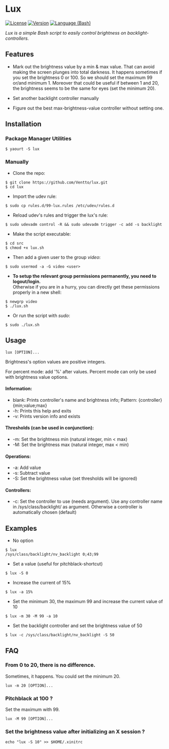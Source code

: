Lux
===

[![License](https://img.shields.io/badge/license-GPLv3-blue.svg?style=flat)](https://github.com/Ventto/lux/blob/master/LICENSE)
[![Version](https://img.shields.io/badge/version-v1.0-blue.svg?style=flat)](https://github.com/Ventto/lux/releases)
[![Language (Bash)](https://img.shields.io/badge/powered_by-Bash-brightgreen.svg)](https://www.gnu.org/software/bash/)

*Lux is a simple Bash script to easily control brightness on backlight-controllers.*

## Features

*  Mark out the brightness value by a min & max value. That can avoid making the screen plunges into total darkness. It happens sometimes if you set the brightness 0 or 100. So we should set the maximum 99 or/and minimum 1. Moreover that could be useful if between 1 and 20, the brightness seems to be the same for eyes (set the minimum 20).

* Set another backlight controller manually

* Figure out the best max-brightness-value controller without setting one.

## Installation

### Package Manager Utilities

```
$ yaourt -S lux
```

### Manually

* Clone the repo:

```
$ git clone https://github.com/Ventto/lux.git
$ cd lux
```

* Import the udev rule:

```
$ sudo cp rules.d/99-lux.rules /etc/udev/rules.d
```

* Reload udev's rules and trigger the lux's rule:

```
$ sudo udevadm control -R && sudo udevadm trigger -c add -s backlight
```

* Make the script executable:

```
$ cd src
$ chmod +x lux.sh
```

* Then add a given user to the group *video*:

```
$ sudo usermod -a -G video <user>
```

* **To setup the relevant group permissions permanently, you need to logout/login.**<br />
  Otherwise if you are in a hurry, you can directly get these permissions properly in a new shell:

```
$ newgrp video
$ ./lux.sh
```

* Or run the script with *sudo*:

```
$ sudo ./lux.sh
```

## Usage

```
lux [OPTION]...
```

Brightness's option values are positive integers.

For percent mode: add '%' after values. Percent mode can only be used with
brightness value options.

#### Information:

* blank: Prints controller's name and brightness info;
  Pattern: {controller} {min;value;max}
* -h: Prints this help and exits
* -v: Prints version info and exists

#### Thresholds (can be used in conjunction):

* -m: Set the brightness min (natural integer, min < max)
* -M: Set the brightness max (natural integer, max < min)

#### Operations:

* -a: Add value
* -s: Subtract value
* -S: Set the brightness value (set thresholds will be ignored)

#### Controllers:
* -c: Set the controller to use (needs argument). Use any controller name in /sys/class/backlight/ as argument. Otherwise a controller is automatically chosen (default)


## Examples

* No option
```
$ lux
/sys/class/backlight/nv_backlight 0;43;99
```

* Set a value (useful for pitchblack-shortcut)
```
$ lux -S 0
```

* Increase the current of 15%
```
$ lux -a 15%
```

* Set the minimum 30, the maximum 99 and increase the current value of 10

```
$ lux -m 30 -M 99 -a 10
```

* Set the backlight controller and set the brightness value of 50
```
$ lux -c /sys/class/backlight/nv_backlight -S 50
```

## FAQ

### From 0 to 20, there is no difference.

Sometimes, it happens. You could set the minimum 20.<br>

```
lux -m 20 [OPTION]...
```

### Pitchblack at 100 ?

Set the maximum with 99.<br>

```
lux -M 99 [OPTION]...
```

### Set the brightness value after initializing an X session ?

```
echo "lux -S 10" >> $HOME/.xinitrc
```

